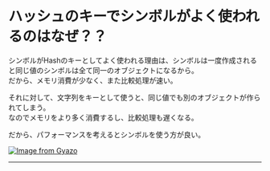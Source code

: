 # ハッシュのキーでシンボルがよく使われるのはなぜ？？
シンボルがHashのキーとしてよく使われる理由は、シンボルは一度作成されると同じ値のシンボルは全て同一のオブジェクトになるから。        
だから、メモリ消費が少なく、また比較処理が速い。    
    
それに対して、文字列をキーとして使うと、同じ値でも別のオブジェクトが作られてしまう。      
なのでメモリをより多く消費するし、比較処理も遅くなる。     
    
だから、パフォーマンスを考えるとシンボルを使う方が良い。    

[![Image from Gyazo](https://i.gyazo.com/8d32c4fc212e3206b9fd568d7e7597df.png)](https://gyazo.com/8d32c4fc212e3206b9fd568d7e7597df)
***
